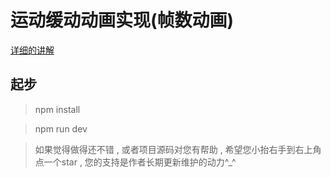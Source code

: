 # 运动缓动动画实现(帧数动画)

[详细的讲解](https://github.com/ljcGitHub/my-blog-issue/issues/2)

## 起步
> npm install

> npm run dev


> 如果觉得做得还不错 , 或者项目源码对您有帮助 , 希望您小抬右手到右上角点一个star , 您的支持是作者长期更新维护的动力^_^